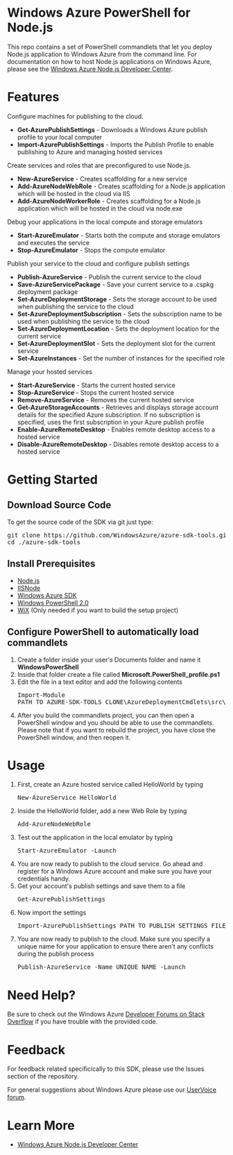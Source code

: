 <h1>Windows Azure PowerShell for Node.js</h1>
<p>This repo contains a set of PowerShell commandlets that let you deploy Node.js
application to Windows Azure from the command line. For documentation on how
to host Node.js applications on Windows Azure, please see the
<a href="http://www.windowsazure.com/en-us/develop/nodejs/">Windows Azure
Node.js Developer Center</a>.</p>

<h1>Features</h1>
<p>Configure machines for publishing to the cloud.</p>
<ul>
    <li><strong>Get-AzurePublishSettings</strong> - Downloads a Windows Azure publish profile
    to your local computer </li>
    <li><strong>Import-AzurePublishSettings</strong> - Imports the Publish Profile to enable
    publishing to Azure and managing hosted services</li>
</ul>
<p>Create services and roles that are preconfigured to use Node.js.</p>
<ul>
    <li><strong>New-AzureService</strong> - Creates scaffolding for a new service</li>
    <li><strong>Add-AzureNodeWebRole</strong> - Creates scaffolding for a Node.js application
    which will be hosted in the cloud via IIS</li>
    <li><strong>Add-AzureNodeWorkerRole</strong> - Creates scaffolding for a Node.js application
    which will be hosted in the cloud via node.exe</li>
</ul>
<p>Debug your applications in the local compute and storage emulators</p>
<ul>
    <li><strong>Start-AzureEmulator</strong> - Starts both the compute and storage emulators
    and executes the service</li>
    <li><strong>Stop-AzureEmulator</strong> - Stops the compute emulator</li>
</ul>
<p>Publish your service to the cloud and configure publish settings</p>
<ul>
    <li><strong>Publish-AzureService</strong> - Publish the current service to the cloud</li>
    <li><strong>Save-AzureServicePackage</strong> - Save your current service to a .cspkg deployment package</li>
    <li><strong>Set-AzureDeploymentStorage</strong> - Sets the storage account to be used when
    publishing the service to the cloud</li>
    <li><strong>Set-AzureDeploymentSubscription</strong> - Sets the subscription name to be
    used when publishing the service to the cloud</li>
    <li><strong>Set-AzureDeploymentLocation</strong> - Sets the deployment location for the
    current service</li>
    <li><strong>Set-AzureDeploymentSlot</strong> - Sets the deployment slot for the current
    service</li>
    <li><strong>Set-AzureInstances</strong> - Set the number of instances for the specified role</li>
</ul>
<p>Manage your hosted services</p>
<ul>
    <li><strong>Start-AzureService</strong> - Starts the current hosted service</li>
    <li><strong>Stop-AzureService</strong> - Stops the current hosted service</li>
    <li><strong>Remove-AzureService</strong> - Removes the current hosted service</li>
    <li><strong>Get-AzureStorageAccounts</strong> - Retrieves and displays storage account
    details for the specified Azure subscription.  If no subscription is
    specified, uses the first subscription in your Azure publish profile</li>
    <li><strong>Enable-AzureRemoteDesktop</strong> - Enables remote desktop access to a hosted service</li>
    <li><strong>Disable-AzureRemoteDesktop</strong> - Disables remote desktop access to a hosted service</li>
</ul>

<h1>Getting Started</h1>
<h2>Download Source Code</h2>
<p>To get the source code of the SDK via git just type:<br/>
<pre>git clone https://github.com/WindowsAzure/azure-sdk-tools.git<br/>cd ./azure-sdk-tools</pre>
</p>
<h2>Install Prerequisites</h2>
<ul>
    <li><a href="http://nodejs.org/">Node.js</a></li>
    <li><a href="https://github.com/tjanczuk/iisnode">IISNode</a></li>
    <li><a href="http://www.microsoft.com/windowsazure/sdk/">Windows Azure SDK</a></li>
    <li><a href="http://technet.microsoft.com/en-us/scriptcenter/dd742419">Windows PowerShell 2.0</a></li>
    <li><a href="http://wix.sourceforge.net/">WiX</a> (Only needed if you want to build the setup project)</li>
</ul>
<h2>Configure PowerShell to automatically load commandlets</h2>
<ol>
    <li>Create a folder inside your user's Documents folder and name it <strong>WindowsPowerShell</strong></li>
    <li>Inside that folder create a file called <strong>Microsoft.PowerShell_profile.ps1</strong></li>
    <li>Edit the file in a text editor and add the following contents<br/>
    <pre>Import-Module<br/>PATH_TO_AZURE-SDK-TOOLS_CLONE\AzureDeploymentCmdlets\src\AzureDeploymentCmdlets\bin\Debug\AzureDeploymentCmdlets.dll</pre></li>
    <li>After you build the commandlets project, you can then open a PowerShell window and you should be able to use the commandlets. Please note that if you want to rebuild the project, you have close the PowerShell window, and then reopen it.</li>
</ol>

<h1>Usage</h1>
<ol>
    <li>First, create an Azure hosted service called HelloWorld by typing<br/>
    <pre>New-AzureService HelloWorld</pre></li>
    <li>Inside the HelloWorld folder, add a new Web Role by typing<br/>
    <pre>Add-AzureNodeWebRole</pre></li>
    <li>Test out the application in the local emulator by typing<br/>
    <pre>Start-AzureEmulator -Launch</pre></li>
    <li>You are now ready to publish to the cloud service. Go ahead and register
    for a Windows Azure account and make sure you have your credentials handy.</li>
    <li>Get your account's publish settings and save them to a file<br/>
    <pre>Get-AzurePublishSettings</pre></li>
    <li>Now import the settings<br/>
    <pre>Import-AzurePublishSettings PATH_TO_PUBLISH_SETTINGS_FILE</pre></li>
    <li>You are now ready to publish to the cloud. Make sure you specify a
    unique name for your application to ensure there aren't any conflicts during
    the publish process<br/>
    <pre>Publish-AzureService -Name UNIQUE_NAME -Launch</pre></li>
</ol>

<h1>Need Help?</h1>
<p>Be sure to check out the Windows Azure <a href="http://go.microsoft.com/fwlink/?LinkId=234489">
Developer Forums on Stack Overflow</a> if you have trouble with the provided code.</p>

<h1>Feedback</h1>
<p>For feedback related specificically to this SDK, please use the Issues
section of the repository.</p>
<p>For general suggestions about Windows Azure please use our
<a href="http://www.mygreatwindowsazureidea.com/forums/34192-windows-azure-feature-voting">UserVoice forum</a>.</p>

<h1>Learn More</h1>
<ul>
    <li><a href="http://www.windowsazure.com/en-us/develop/nodejs/">Windows Azure Node.js
    Developer Center</a></li>
</ul>
